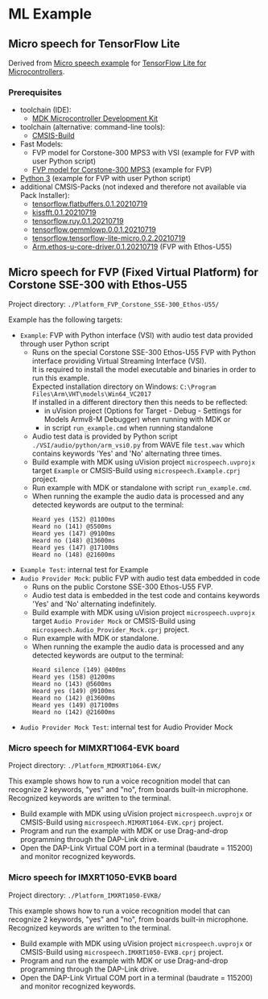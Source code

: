 
# ML Example

## Micro speech for TensorFlow Lite

Derived from [Micro speech example](https://github.com/MDK-Packs/tensorflow-pack/tree/main/examples/micro_speech)
for [TensorFlow Lite for Microcontrollers](https://www.tensorflow.org/lite/microcontrollers).

### Prerequisites
 - toolchain (IDE):
   - [MDK Microcontroller Development Kit](https://www.keil.com/mdk5)
 - toolchain (alternative: command-line tools):
   - [CMSIS-Build](https://github.com/ARM-software/CMSIS_5/releases/download/5.7.0/cbuild_install.0.10.2.sh)
 - Fast Models:
   - FVP model for Corstone-300 MPS3 with VSI (example for FVP with user Python script)
   - [FVP model for Corstone-300 MPS3](https://developer.arm.com/tools-and-software/open-source-software/arm-platforms-software/arm-ecosystem-fvps)
     (example for FVP)
 - [Python 3](https://www.python.org/downloads/) (example for FVP with user Python script)
 - additional CMSIS-Packs (not indexed and therefore not available via Pack Installer):
   - [tensorflow.flatbuffers.0.1.20210719](https://github.com/MDK-Packs/tensorflow-pack/releases/download/preview-0.3/tensorflow.flatbuffers.0.1.20210719.pack)
   - [kissfft.0.1.20210719](https://github.com/MDK-Packs/tensorflow-pack/releases/download/preview-0.3/tensorflow.kissfft.0.1.20210719.pack)
   - [tensorflow.ruy.0.1.20210719](https://github.com/MDK-Packs/tensorflow-pack/releases/download/preview-0.3/tensorflow.ruy.0.1.20210719.pack)
   - [tensorflow.gemmlowp.0.0.1.20210719](https://github.com/MDK-Packs/tensorflow-pack/releases/download/preview-0.3/tensorflow.gemmlowp.0.0.1.20210719.pack)
   - [tensorflow.tensorflow-lite-micro.0.2.20210719](https://github.com/MDK-Packs/tensorflow-pack/releases/download/preview-0.3/tensorflow.tensorflow-lite-micro.0.2.20210719.pack)
   - [Arm.ethos-u-core-driver.0.1.20210719](https://github.com/MDK-Packs/tensorflow-pack/releases/download/preview-0.3/Arm.ethos-u-core-driver.0.1.20210719.pack) (FVP with Ethos-U55)

## Micro speech for FVP (Fixed Virtual Platform) for Corstone SSE-300 with Ethos-U55

Project directory: `./Platform_FVP_Corstone_SSE-300_Ethos-U55/`

Example has the following targets:
 - `Example`: FVP with Python interface (VSI) with audio test data provided through user Python script
    - Runs on the special Corstone SSE-300 Ethos-U55 FVP with Python interface providing Virtual Streaming Interface (VSI).<br/>
      It is required to install the model executable and binaries in order to run this example.<br/>
      Expected installation directory on Windows: `C:\Program Files\Arm\VHT\models\Win64_VC2017`<br/> 
      If installed in a different directory then this needs to be reflected:
       - in uVision project (Options for Target - Debug - Settings for Models Armv8-M Debugger) when running with MDK or
       - in script `run_example.cmd` when running standalone
    - Audio test data is provided by Python script `./VSI/audio/python/arm_vsi0.py` from WAVE file `test.wav` which contains keywords 'Yes' and 'No' alternating three times.
    - Build example with MDK using uVision project `microspeech.uvprojx` target `Example` or CMSIS-Build using `microspeech.Example.cprj` project.
    - Run example with MDK or standalone with script `run_example.cmd`.
    - When running the example the audio data is processed and any detected keywords are output to the terminal:
      ```
      Heard yes (152) @1100ms
      Heard no (141) @5500ms
      Heard yes (147) @9100ms
      Heard no (148) @13600ms
      Heard yes (147) @17100ms
      Heard no (148) @21600ms
      ```
 - `Example Test`: internal test for Example
 - `Audio Provider Mock`: public FVP with audio test data embedded in code
    - Runs on the public Corstone SSE-300 Ethos-U55 FVP.
    - Audio test data is embedded in the test code and contains keywords 'Yes' and 'No' alternating indefinitely.
    - Build example with MDK using uVision project `microspeech.uvprojx` target `Audio Provider Mock` or CMSIS-Build using `microspeech.Audio_Provider_Mock.cprj` project.
    - Run example with MDK or standalone.
    - When running the example the audio data is processed and any detected keywords are output to the terminal:
      ```
      Heard silence (149) @400ms
      Heard yes (158) @1200ms
      Heard no (143) @5600ms
      Heard yes (149) @9100ms
      Heard no (142) @13600ms
      Heard yes (149) @17100ms
      Heard no (142) @21600ms
      ```
 - `Audio Provider Mock Test`: internal test for Audio Provider Mock

### Micro speech for MIMXRT1064-EVK board

Project directory: `./Platform_MIMXRT1064-EVK/`

This example shows how to run a voice recognition model that can recognize 2 keywords, "yes" and "no",
from boards built-in microphone. Recognized keywords are written to the terminal.

 - Build example with MDK using uVision project `microspeech.uvprojx` or CMSIS-Build using `microspeech.MIMXRT1064-EVK.cprj` project.
 - Program and run the example with MDK or use Drag-and-drop programming through the DAP-Link drive.
 - Open the DAP-Link Virtual COM port in a terminal (baudrate = 115200) and monitor recognized keywords.

### Micro speech for IMXRT1050-EVKB board

Project directory: `./Platform_IMXRT1050-EVKB/`

This example shows how to run a voice recognition model that can recognize 2 keywords, "yes" and "no",
from boards built-in microphone. Recognized keywords are written to the terminal.

 - Build example with MDK using uVision project `microspeech.uvprojx` or CMSIS-Build using `microspeech.IMXRT1050-EVKB.cprj` project.
 - Program and run the example with MDK or use Drag-and-drop programming through the DAP-Link drive.
 - Open the DAP-Link Virtual COM port in a terminal (baudrate = 115200) and monitor recognized keywords.
